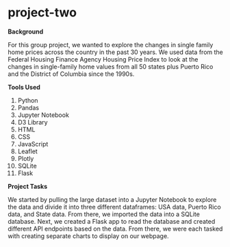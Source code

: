 # project-two

**Background**

For this group project, we wanted to explore the changes in single family home prices across the country in the past 30 years. We used data from the Federal Housing Finance Agency Housing Price Index to look at the changes in single-family home values from all 50 states plus Puerto Rico and the District of Columbia since the 1990s. 

**Tools Used**

1. Python
2. Pandas
3. Jupyter Notebook
4. D3 Library
5. HTML
6. CSS
7. JavaScript
8. Leaflet
9. Plotly
10. SQLite
11. Flask

**Project Tasks**

We started by pulling the large dataset into a Jupyter Notebook to explore the data and divide it into three different dataframes: USA data, Puerto Rico data, and State data. From there, we imported the data into a SQLite database. Next, we created a Flask app to read the database and created different API endpoints based on the data. From there, we were each tasked with creating separate charts to display on our webpage.

